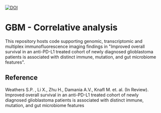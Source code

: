 [![DOI](https://zenodo.org/badge/870420404.svg)](https://zenodo.org/badge/latestdoi/870420404)

# GBM - Correlative analysis 

This repository hosts code supporting genomic, transcriptomic and multiplex immunofluorescence imaging findings in "Improved overall survival in an anti-PD-L1 treated cohort of newly diagnosed glioblastoma patients is associated with distinct immune, mutation, and gut microbiome features".

## Reference

Weathers S.P. , Li X., Zhu H., Damania A.V., Knafl M. et. al. (In Review). Improved overall survival in an anti-PD-L1 treated cohort of newly diagnosed glioblastoma patients is associated with distinct immune, mutation, and gut microbiome features 
